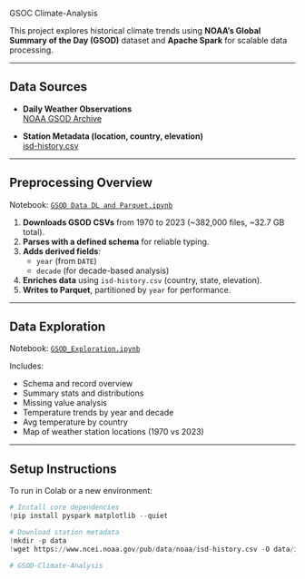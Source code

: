 GSOC Climate-Analysis

This project explores historical climate trends using **NOAA’s Global Summary of the Day (GSOD)** dataset and **Apache Spark** for scalable data processing.

---

##  Data Sources

- **Daily Weather Observations**  
  [NOAA GSOD Archive](https://www.ncei.noaa.gov/data/global-summary-of-the-day/access/)

- **Station Metadata (location, country, elevation)**  
  [isd-history.csv](https://www.ncei.noaa.gov/pub/data/noaa/isd-history.csv)

---

##  Preprocessing Overview

Notebook: [`GSOD Data DL and Parquet.ipynb`](notebooks/GSOD%20Data%20DL%20and%20Parquet.ipynb)

1. **Downloads GSOD CSVs** from 1970 to 2023 (~382,000 files, ~32.7 GB total).
2. **Parses with a defined schema** for reliable typing.
3. **Adds derived fields**:  
   - `year` (from `DATE`)  
   - `decade` (for decade-based analysis)
4. **Enriches data** using `isd-history.csv` (country, state, elevation).
5. **Writes to Parquet**, partitioned by `year` for performance.

---

##  Data Exploration

Notebook: [`GSOD_Exploration.ipynb`](notebooks/GSOD_Exploration.ipynb)

Includes:
- Schema and record overview
- Summary stats and distributions
- Missing value analysis
- Temperature trends by year and decade
- Avg temperature by country
- Map of weather station locations (1970 vs 2023)


---

##  Setup Instructions

To run in Colab or a new environment:

```python
# Install core dependencies
!pip install pyspark matplotlib --quiet

# Download station metadata
!mkdir -p data
!wget https://www.ncei.noaa.gov/pub/data/noaa/isd-history.csv -O data/isd-history.csv

# GSOD-Climate-Analysis

